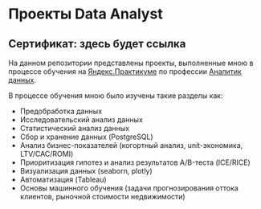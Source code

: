# Проекты Data Analyst
Сертификат: здесь будет ссылка
---

На данном репозитории представлены проекты, выполненные мною в процессе обучения на [Яндекс.Практикуме](https://practicum.yandex.ru/) по профессии [Аналитик данных](https://practicum.yandex.ru/data-analyst/).

В процессе обучения мною было изучены такие разделы как: 
* Предобработка данных
* Исследовательский анализ данных
* Статистический анализ данных
* Сбор и хранение данных (PostgreSQL)
* Анализ бизнес-показателей (когортный анализ, unit-экономика, LTV/CAC/ROMI)
* Приоритизация гипотез и анализ результатов A/B-теста (ICE/RICE) 
* Визуализация данных (seaborn, plotly)
* Автоматизация (Tableau)
* Основы машинного обучения (задачи прогнозирования оттока клиентов, рыночной стоимости недвижимости)
